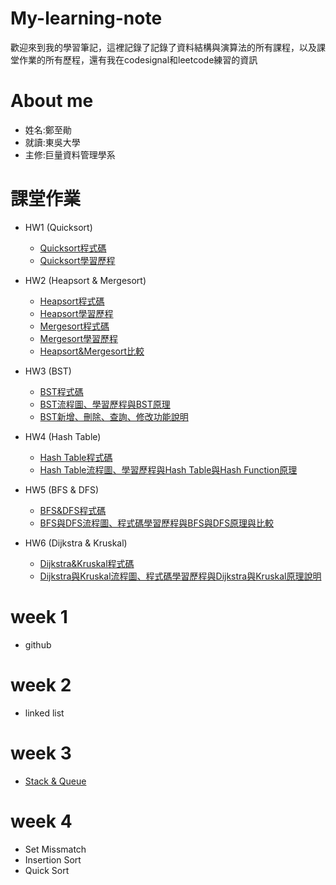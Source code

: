 # My-learning-note
歡迎來到我的學習筆記，這裡記錄了記錄了資料結構與演算法的所有課程，以及課堂作業的所有歷程，還有我在codesignal和leetcode練習的資訊

# About me
  * 姓名:鄭至勛
  * 就讀:東吳大學
  * 主修:巨量資料管理學系

# 課堂作業
  * HW1 (Quicksort)
    * [Quicksort程式碼](https://github.com/jason880111/My-learning-note/blob/master/HW1/quicksort_06170229.py)
    * [Quicksort學習歷程](https://github.com/jason880111/My-learning-note/blob/master/HW1/quicksort%E6%B5%81%E7%A8%8B%E5%9C%96%E8%88%87%E5%AD%B8%E7%BF%92%E6%AD%B7%E7%A8%8B.md)
    
  * HW2 (Heapsort & Mergesort)
    * [Heapsort程式碼](https://github.com/jason880111/My-learning-note/blob/master/HW2/heap_sort_06170229.py)
    * [Heapsort學習歷程](https://github.com/jason880111/My-learning-note/blob/master/HW2/heap%20sort.md)
    * [Mergesort程式碼](https://github.com/jason880111/My-learning-note/blob/master/HW2/merge_sort_06170229.py)
    * [Mergesort學習歷程](https://github.com/jason880111/My-learning-note/blob/master/HW2/merge%20sort.md)
    * [Heapsort&Mergesort比較](https://github.com/jason880111/My-learning-note/blob/master/HW2/heap%20sort%20vs%20merge%20sort.md)

  * HW3 (BST)
    * [BST程式碼](https://github.com/jason880111/My-learning-note/blob/master/HW3/binary_search_tree_06170229.py)
    * [BST流程圖、學習歷程與BST原理](https://github.com/jason880111/My-learning-note/blob/master/HW3/Binary%20search%20tree%20learning.md)
    * [BST新增、刪除、查詢、修改功能說明](https://github.com/jason880111/My-learning-note/blob/master/HW3/Binary%20search%20tree%20functions.md)

  * HW4 (Hash Table)
    * [Hash Table程式碼](https://github.com/jason880111/My-learning-note/blob/master/HW4/hash_table_06170229.py)
    * [Hash Table流程圖、學習歷程與Hash Table與Hash Function原理](https://github.com/jason880111/My-learning-note/blob/master/HW4/hash%20table%E5%8E%9F%E7%90%86%EF%BC%86%E5%AD%B8%E7%BF%92%E6%AD%B7%E7%A8%8B%EF%BC%86%E6%B5%81%E7%A8%8B%E5%9C%96.md)
    
  * HW5 (BFS & DFS)
    * [BFS&DFS程式碼](https://github.com/jason880111/My-learning-note/blob/master/HW5/BFS_06170229.py)
    * [BFS與DFS流程圖、程式碼學習歷程與BFS與DFS原理與比較](https://github.com/jason880111/My-learning-note/blob/master/HW5/BFS%E8%88%87DFS%E6%B5%81%E7%A8%8B%E5%9C%96%E3%80%81%E7%A8%8B%E5%BC%8F%E7%A2%BC%E5%AD%B8%E7%BF%92%E6%AD%B7%E7%A8%8B%E8%88%87BFS%E8%88%87DFS%E5%8E%9F%E7%90%86%E8%88%87%E6%AF%94%E8%BC%83.md)
    
  * HW6 (Dijkstra & Kruskal)
    * [Dijkstra&Kruskal程式碼](https://github.com/jason880111/My-learning-note/blob/master/HW6/Dijkstra_06170229.py)
    * [Dijkstra與Kruskal流程圖、程式碼學習歷程與Dijkstra與Kruskal原理說明](https://github.com/jason880111/My-learning-note/blob/master/HW6/%E6%B5%81%E7%A8%8B%E5%9C%96%E8%88%87%E5%AD%B8%E7%BF%92%E6%AD%B7%E7%A8%8B%E8%88%87Dijkstra%E3%80%81Kruskal%E5%8E%9F%E7%90%86%E8%AA%AA%E6%98%8E.md)
    
    
    
    
    
    
    
# week 1
  * github
# week 2
  * linked list
# week 3
  * [Stack & Queue](https://github.com/jason880111/My-learning-note/tree/master/week3)
# week 4
  * Set Missmatch
  * Insertion Sort
  * Quick Sort
